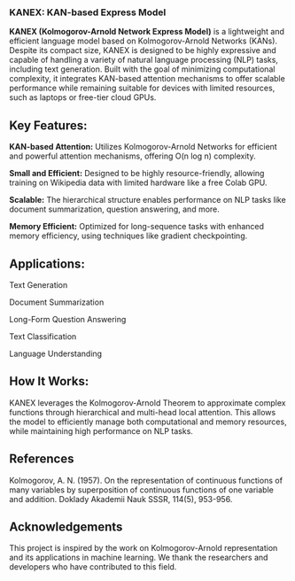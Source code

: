### KANEX: KAN-based Express Model
**KANEX (Kolmogorov-Arnold Network Express Model)** is a lightweight and efficient language model based on Kolmogorov-Arnold Networks (KANs). Despite its compact size, KANEX is designed to be highly expressive and capable of handling a variety of natural language processing (NLP) tasks, including text generation. Built with the goal of minimizing computational complexity, it integrates KAN-based attention mechanisms to offer scalable performance while remaining suitable for devices with limited resources, such as laptops or free-tier cloud GPUs.

## Key Features:

**KAN-based Attention:** Utilizes Kolmogorov-Arnold Networks for efficient and powerful attention mechanisms, offering O(n log n) complexity.

**Small and Efficient:** Designed to be highly resource-friendly, allowing training on Wikipedia data with limited hardware like a free Colab GPU.

**Scalable:** The hierarchical structure enables performance on NLP tasks like document summarization, question answering, and more.

**Memory Efficient:** Optimized for long-sequence tasks with enhanced memory efficiency, using techniques like gradient checkpointing.

## Applications:
Text Generation

Document Summarization

Long-Form Question Answering

Text Classification

Language Understanding

## How It Works:

KANEX leverages the Kolmogorov-Arnold Theorem to approximate complex functions through hierarchical and multi-head local attention. This allows the model to efficiently manage both computational and memory resources, while maintaining high performance on NLP tasks.

## References

Kolmogorov, A. N. (1957). On the representation of continuous functions of many variables by superposition of continuous functions of one variable and addition. Doklady Akademii Nauk SSSR, 114(5), 953-956.

## Acknowledgements
This project is inspired by the work on Kolmogorov-Arnold representation and its applications in machine learning. We thank the researchers and developers who have contributed to this field.
